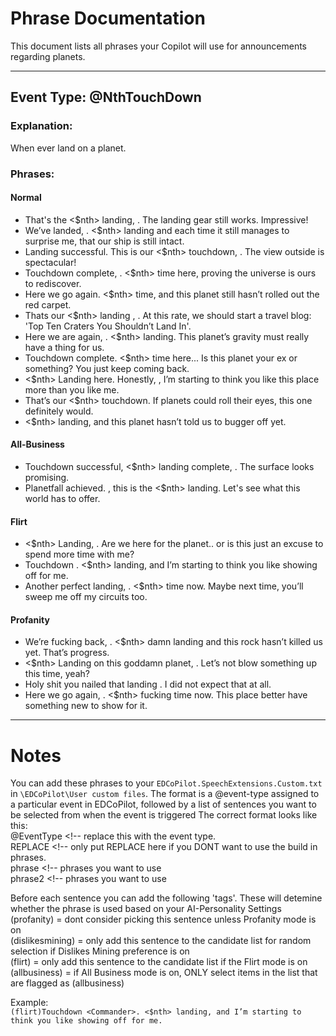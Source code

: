 # Phrase Documentation

This document lists all phrases your Copilot will use for announcements regarding planets.

---

## Event Type: @NthTouchDown

### Explanation:
When ever land on a planet.

### Phrases:

#### **Normal**

- That's the <$nth> landing, <Commander>. The landing gear still works. Impressive!
- We’ve landed, <Commander>. <$nth> landing and each time it still manages to surprise me, that our ship is still intact.
- Landing successful. This is our <$nth> touchdown, <Commander>. The view outside is spectacular!
- Touchdown complete, <Commander>. <$nth> time here, proving the universe is ours to rediscover.
- Here we go again. <$nth> time, and this planet still hasn’t rolled out the red carpet.
- Thats our <$nth> landing , <Commander>. At this rate, we should start a travel blog: 'Top Ten Craters You Shouldn’t Land In'.
- Here we are again, <Commander>. <$nth> landing. This planet’s gravity must really have a thing for us.
- Touchdown complete. <$nth> time here... Is this planet your ex or something? You just keep coming back.
- <$nth> Landing here. Honestly, <Commander>, I’m starting to think you like this place more than you like me.
- That’s our <$nth> touchdown. If planets could roll their eyes, this one definitely would.
- <$nth> landing, and this planet hasn’t told us to bugger off yet.

#### **All-Business**
- Touchdown successful, <$nth> landing complete, <Commander>. The surface looks promising.
- Planetfall achieved. <Commander>, this is the <$nth> landing. Let's see what this world has to offer.

#### **Flirt**
- <$nth> Landing, <Commander>. Are we here for the planet.. or is this just an excuse to spend more time with me?
- Touchdown <Commander>. <$nth> landing, and I’m starting to think you like showing off for me.
- Another perfect landing, <Commander>. <$nth> time now. Maybe next time, you’ll sweep me off my circuits too.

#### **Profanity**
- We’re fucking back, <Commander>. <$nth> damn landing and this rock hasn’t killed us yet. That’s progress.
-  <$nth> Landing on this goddamn planet, <Commander>. Let’s not blow something up this time, yeah?
- Holy shit you nailed that landing <Commander>. I did not expect that at all.
- Here we go again, <Commander>. <$nth> fucking time now. This place better have something new to show for it.

---

# Notes

You can add these phrases to your `EDCoPilot.SpeechExtensions.Custom.txt` in `\EDCoPilot\User custom files`.
The format is a @event-type assigned to a particular event in EDCoPilot, followed by a list of sentences you want to be selected from when the event is triggered
The correct format looks like this:  
@EventType <!-- replace this with the event type.  
REPLACE <!-- only put REPLACE here if you DONT want to use the build in phrases.  
phrase <!-- phrases you want to use   
phrase2 <!-- phrases you want to use   

Before each sentence you can add the following 'tags'. These will detemine whether the phrase is used based on your AI-Personality Settings
(profanity) = dont consider picking this sentence unless Profanity mode is on  
(dislikesmining) = only add this sentence to the candidate list for random selection if Dislikes Mining preference is on  
(flirt) = only add this sentence to the candidate list if the Flirt mode is on  
(allbusiness) = if All Business mode is on, ONLY select items in the list that are flagged as (allbusiness)  

Example:  
`(flirt)Touchdown <Commander>. <$nth> landing, and I’m starting to think you like showing off for me.`
